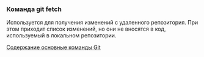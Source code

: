 ### Команда git fetch

Используется для получения изменений с удаленного репозитория.
При этом приходит список изменений, но они не вносятся в код,
используемый в локальном репозитории.

[Содержание основные команды Git](./basic_git_comands.md)
